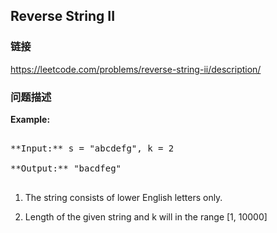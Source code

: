 ## Reverse String II  
### 链接  
https://leetcode.com/problems/reverse-string-ii/description/  
### 问题描述
**Example:**<br />
<pre>
**Input:** s = "abcdefg", k = 2
**Output:** "bacdfeg"
</pre>


1.  The string consists of lower English letters only.
1.  Length of the given string and k will in the range [1, 10000]
